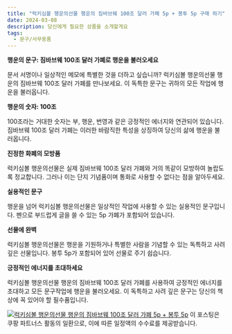```yaml
---
title: "럭키심볼 행운의선물 행운의 짐바브웨 100조 달러 가폐 5p + 봉투 5p 구매 하기"
date: 2024-03-08
description: 당신에게 필요한 상품을 소개할게요
tags:
  - 문구/사무용품
---
```

**행운의 문구: 짐바브웨 100조 달러 가폐로 행운을 불러오세요**

문서 서명이나 일상적인 메모에 특별한 것을 더하고 싶습니까? 럭키심볼 행운의선물 행운의 짐바브웨 100조 달러 가폐를 만나보세요. 이 독특한 문구는 귀하의 모든 작업에 행운을 불러옵니다.

**행운의 숫자: 100조**

100조라는 거대한 숫자는 부, 행운, 번영과 같은 긍정적인 에너지와 연관되어 있습니다. 짐바브웨 100조 달러 가폐는 이러한 바람직한 특성을 상징하여 당신의 삶에 행운을 불러옵니다.

**진정한 화폐의 모방품**

럭키심볼 행운의선물은 실제 짐바브웨 100조 달러 가폐와 거의 똑같이 모방하여 놀랍도록 정교합니다. 그러나 이는 단지 기념품이며 통화로 사용할 수 없다는 점을 알아두세요.

**실용적인 문구**

행운을 넘어 럭키심볼 행운의선물은 일상적인 작업에 사용할 수 있는 실용적인 문구입니다. 펜으로 부드럽게 글을 쓸 수 있는 5p 가폐가 포함되어 있습니다.

**선물에 완벽**

럭키심볼 행운의선물은 행운을 기원하거나 특별한 사람을 기념할 수 있는 독특하고 사려 깊은 선물입니다. 봉투 5p가 포함되어 있어 선물로 주기 쉽습니다.

**긍정적인 에너지를 초대하세요**

럭키심볼 행운의선물 행운의 짐바브웨 100조 달러 가폐를 사용하여 긍정적인 에너지를 초대하고 모든 문구작업에 행운을 불러오세요. 이 독특하고 사려 깊은 문구는 당신의 책상에 꼭 있어야 할 필수품입니다.


[![럭키심볼 행운의선물 행운의 짐바브웨 100조 달러 가폐 5p + 봉투 5p](https://i.imgur.com/81F7uro.png#center)](https://link.coupang.com/re/AFFSDP?lptag=AF5033054&pageKey=119971170&itemId=357327622&vendorItemId=3869695027&traceid=V0-153-ec5e17ad508422e6&requestid=20240308222642385305939869&token=31850C%7CGM)
이 포스팅은 쿠팡 파트너스 활동의 일환으로, 이에 따른 일정액의 수수료를 제공받습니다.


